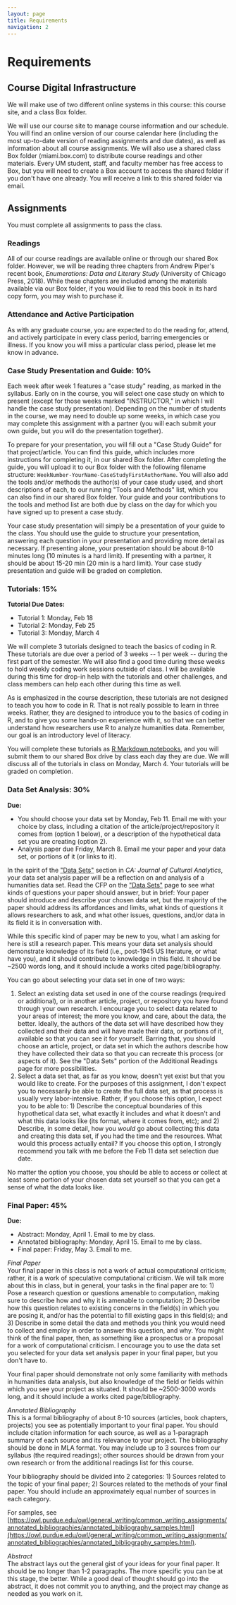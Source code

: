 ```yaml
---
layout: page
title: Requirements
navigation: 2
---
```

# Requirements
## Course Digital Infrastructure
We will make use of two different online systems in this course: this course site, and a class Box folder.

We will use our course site to manage course information and our schedule. You will find an online version of our course calendar here (including the most up-to-date version of reading assignments and due dates), as well as information about all course assignments. We will also use a shared class Box folder (miami.box.com) to distribute course readings and other materials. Every UM student, staff, and faculty member has free access to Box, but you will need to create a Box account to access the shared folder if you don't have one already. You will receive a link to this shared folder via email.

## Assignments
You must complete all assignments to pass the class.

### Readings
All of our course readings are available online or through our shared Box folder. However, we will be reading three chapters from Andrew Piper's recent book, _Enumerations: Data and Literary Study_ (University of Chicago Press, 2018). While these chapters are included among the materials available via our Box folder, if you would like to read this book in its hard copy form, you may wish to purchase it.

### Attendance and Active Participation
As with any graduate course, you are expected to do the reading for, attend, and actively participate in every class period, barring emergencies or illness. If you know you will miss a particular class period, please let me know in advance.

### Case Study Presentation and Guide: 10%
Each week after week 1 features a "case study" reading, as marked in the syllabus. Early on in the course, you will select one case study on which to present (except for those weeks marked "INSTRUCTOR," in which I will handle the case study presentation). Depending on the number of students in the course, we may need to double up some weeks, in which case you may complete this assignment with a partner (you will each submit your own guide, but you will do the presentation together).

To prepare for your presentation, you will fill out a "Case Study Guide" for that project/article. You can find this guide, which includes more instructions for completing it, in our shared Box folder. After completing the guide, you will upload it to our Box folder with the following filename structure: `WeekNumber-YourName-CaseStudyFirstAuthorName`. You will also add the tools and/or methods the author(s) of your case study used, and short descriptions of each, to our running "Tools and Methods" list, which you can also find in our shared Box folder. Your guide and your contributions to the tools and method list are both due by class on the day for which you have signed up to present a case study.

Your case study presentation will simply be a presentation of your guide to the class. You should use the guide to structure your presentation, answering each question in your presentation and providing more detail as necessary. If presenting alone, your presentation should be about 8-10 minutes long (10 minutes is a hard limit). If presenting with a partner, it should be about 15-20 min (20 min is a hard limit). Your case study presentation and guide will be graded on completion.

### Tutorials: 15%
**Tutorial Due Dates:**
* Tutorial 1: Monday, Feb 18
* Tutorial 2: Monday, Feb 25
* Tutorial 3: Monday, March 4

We will complete 3 tutorials designed to teach the basics of coding in R. These tutorials are due over a period of 3 weeks -- 1 per week -- during the first part of the semester. We will also find a good time during these weeks to hold weekly coding work sessions outside of class. I will be available during this time for drop-in help with the tutorials and other challenges, and class members can help each other during this time as well.

As is emphasized in the course description, these tutorials are not designed to teach you how to code in R. That is not really possible to learn in three weeks. Rather, they are designed to introduce you to the basics of coding in R, and to give you some hands-on experience with it, so that we can better understand how researchers use R to analyze humanities data. Remember, our goal is an introductory level of literacy.

You will complete these tutorials as [R Markdown notebooks](https://bookdown.org/yihui/rmarkdown/notebook.html), and you will submit them to our shared Box drive by class each day they are due. We will discuss all of the tutorials in class on Monday, March 4. Your tutorials will be graded on completion.

### Data Set Analysis: 30%
**Due:**
* You should choose your data set by Monday, Feb 11. Email me with your choice by class, including a citation of the article/project/repository it comes from (option 1 below), or a description of the hypothetical data set you are creating (option 2).
* Analysis paper due Friday, March 8. Email me your paper and your data set, or portions of it (or links to it).

In the spirit of the ["Data Sets"](http://culturalanalytics.org/2017/10/introducing-data-sets-a-new-section/) section in _CA: Journal of Cultural Analytics_, your data set analysis paper will be a reflection on and analysis of a humanities data set. Read the CFP on the ["Data Sets"](http://culturalanalytics.org/2017/10/introducing-data-sets-a-new-section/) page to see what kinds of questions your paper should answer, but in brief: Your paper should introduce and describe your chosen data set, but the majority of the paper should address its affordances and limits, what kinds of questions it allows researchers to ask, and what other issues, questions, and/or data in its field it is in conversation with.

While this specific kind of paper may be new to you, what I am asking for here is still a research paper. This means your data set analysis should demonstrate knowledge of its field (i.e., post-1945 US literature, or what have you), and it should contribute to knowledge in this field. It should be ~2500 words long, and it should include a works cited page/bibliography.

You can go about selecting your data set in one of two ways:
1. Select an existing data set used in one of the course readings (required or additional), or in another article, project, or repository you have found through your own research. I encourage you to select data related to your areas of interest; the more you know, and care, about the data, the better. Ideally, the authors of the data set will have described how they collected and their data and will have made their data, or portions of it, available so that you can see it for yourself. Barring that, you should choose an article, project, or data set in which the authors describe how they have collected their data so that you can recreate this process (or aspects of it). See the "Data Sets" portion of the Additional Readings page for more possibilities.
2. Select a data set that, as far as you know, doesn't yet exist but that you would like to create. For the purposes of this assignment, I don't expect you to necessarily be able to create the full data set, as that process is usually very labor-intensive. Rather, if you choose this option, I expect you to be able to: 1) Describe the conceptual boundaries of this hypothetical data set, what exactly it includes and what it doesn't and what this data looks like (its format, where it comes from, etc); and 2) Describe, in some detail, how you _would_ go about collecting this data and creating this data set, if you had the time and the resources. What would this process actually entail? If you choose this option, I strongly recommend you talk with me before the Feb 11 data set selection due date.

No matter the option you choose, you should be able to access or collect at least some portion of your chosen data set yourself so that you can get a sense of what the data looks like.

### Final Paper: 45%
**Due:**
* Abstract: Monday, April 1. Email to me by class.
* Annotated bibliography: Monday, April 15. Email to me by class.
* Final paper: Friday, May 3. Email to me.

_Final Paper_<br/>
Your final paper in this class is not a work of actual computational criticism; rather, it is a work of speculative computational criticism. We will talk more about this in class, but in general, your tasks in the final paper are to: 1) Pose a research question or questions amenable to computation, making sure to describe how and why it is amenable to computation; 2) Describe how this question relates to existing concerns in the field(s) in which you are posing it, and/or has the potential to fill existing gaps in this field(s); and 3) Describe in some detail the data and methods you think you would need to collect and employ in order to answer this question, and why. You might think of the final paper, then, as something like a prospectus or a proposal for a work of computational criticism. I encourage you to use the data set you selected for your data set analysis paper in your final paper, but you don't have to.

Your final paper should demonstrate not only some familiarity with methods in humanities data analysis, but also knowledge of the field or fields within which you see your project as situated. It should be ~2500-3000 words long, and it should include a works cited page/bibliography.

_Annotated Bibliography_<br/>
This is a formal bibliography of about 8-10 sources (articles, book chapters, projects) you see as potentially important to your final paper. You should include citation information for each source, as well as a 1-paragraph summary of each source and its relevance to your project. The bibliography should be done in MLA format. You may include up to 3 sources from our syllabus (the required readings); other sources should be drawn from your own research or from the additional readings list for this course.

Your bibliography should be divided into 2 categories: 1) Sources related to the topic of your final paper; 2) Sources related to the methods of your final paper. You should include an approximately equal number of sources in each category.

For samples, see [https://owl.purdue.edu/owl/general_writing/common_writing_assignments/annotated_bibliographies/annotated_bibliography_samples.html](https://owl.purdue.edu/owl/general_writing/common_writing_assignments/annotated_bibliographies/annotated_bibliography_samples.html).

_Abstract_<br/>
The abstract lays out the general gist of your ideas for your final paper. It should be no longer than 1-2 paragraphs. The more specific you can be at this stage, the better. While a good deal of thought should go into the abstract, it does not commit you to anything, and the project may change as needed as you work on it.
